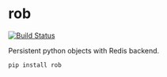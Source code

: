 # rob

[![Build Status](https://travis-ci.org/relekang/rob.png?branch=master)](https://travis-ci.org/relekang/rob)

Persistent python objects with Redis backend.

    pip install rob
